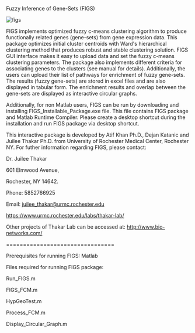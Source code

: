 Fuzzy Inference of Gene-Sets (FIGS)


![figs](https://cloud.githubusercontent.com/assets/21067499/19664277/a6f15b0e-9a0d-11e6-95fb-4376af6808ff.png)



FIGS implements optimized fuzzy c-means clustering algorithm to produce functionally related genes (gene-sets) from gene expression data. This package optimizes initial cluster centroids with Ward's hierarchical clustering method that produces robust and stable clustering solution. FIGS GUI interface makes it easy to upload data and set the fuzzy c-means clustering parameters. The package also implements different criteria for associating genes to the clusters (see manual for details). Additionally, the users can upload their list of pathways for enrichment of fuzzy gene-sets. The results (fuzzy gene-sets) are stored in excel files and are also displayed in tabular form. The enrichment results and overlap between the gene-sets are displayed as interactive circular graphs. 

Additionally, for non Matlab users, FIGS can be run by downloading and installing FIGS_Installable_Package.exe file. This file contains FIGS package and Matlab Runtime Compiler. Please create a desktop shortcut during the installation and run FIGS package via desktop shortcut.     

This interactive package is developed by Atif Khan Ph.D., Dejan Katanic and Juilee Thakar Ph.D. from University of Rochester Medical Center, Rochester NY. For futher information regarding FIGS, please contact: 

 
Dr. Juilee Thakar 

601 Elmwood Avenue,

Rochester, NY 14642.

Phone: 5852766925

Email: juilee_thakar@urmc.rochester.edu

https://www.urmc.rochester.edu/labs/thakar-lab/


Other projects of Thakar Lab can be accessed at: http://www.bio-networks.com/ 

 
 ================================
 
Prerequisites for running FIGS: Matlab 


Files required for running FIGS package:
 
Run_FIGS.m 

FIGS_FCM.m 

HypGeoTest.m

Process_FCM.m

Display_Circular_Graph.m


